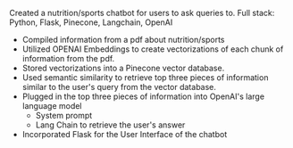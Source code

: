 Created a nutrition/sports chatbot for users to ask queries to.
Full stack: Python, Flask, Pinecone, Langchain, OpenAI

- Compiled information from a pdf about nutrition/sports
- Utilized OPENAI Embeddings to create vectorizations of each chunk of information from the pdf.
- Stored vectorizations into a Pinecone vector database.
- Used semantic similarity to retrieve top three pieces of information similar to the user's query from the vector database.
- Plugged in the top three pieces of information into OpenAI's large language model
    - System prompt
    - Lang Chain to retrieve the user's answer
- Incorporated Flask for the User Interface of the chatbot
